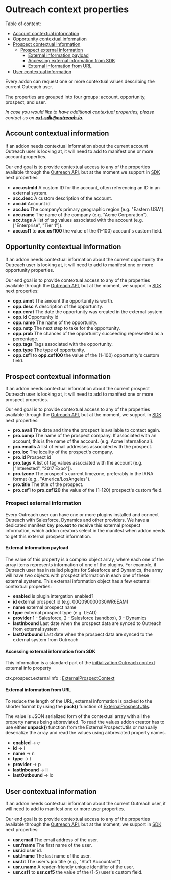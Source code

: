 <!-- omit in toc -->
# Outreach context properties

Table of content:

- [Account contextual information](#account-contextual-information)
- [Opportunity contextual information](#opportunity-contextual-information)
- [Prospect contextual information](#prospect-contextual-information)
  - [Prospect external information](#prospect-external-information)
    - [External information payload](#external-information-payload)
    - [Accessing external information from SDK](#accessing-external-information-from-sdk)
    - [External information from URL](#external-information-from-url)
- [User contextual information](#user-contextual-information)

Every addon can request one or more contextual values describing the current Outreach user.

The properties are grouped into four groups: account, opportunity, prospect, and user.

*In case you would like to have additional contextual properties, please contact us on **cxt-sdk@outreach.io.***

## Account contextual information

If an addon needs contextual information about the current account Outreach user is looking at, it will need to add to manifest one or more account properties.

Our end goal is to provide contextual access to any of the properties available through the [Outreach API](https://api.outreach.io/api/v2/docs#account), but at the moment we support in [SDK](../src/store/keys/AccountContextKeys.ts) next properties:

- **acc.cstmId** A custom ID for the account, often referencing an ID in an external system.
- **acc.desc** A custom description of the account.
- **acc.id** Account id
- **acc.loc** The company’s primary geographic region (e.g. "Eastern USA").
- **acc.name** The name of the company (e.g. "Acme Corporation").
- **acc.tags** A list of tag values associated with the account (e.g. ["Enterprise", "Tier 1"]).
- **acc.csf1** to **acc.csf100** the value of the (1-100) account's custom field.

## Opportunity contextual information

If an addon needs contextual information about the current opportunity the Outreach user is looking at, it will need to add to manifest one or more opportunity properties.

Our end goal is to provide contextual access to any of the properties available through the [Outreach API](https://api.outreach.io/api/v2/docs#opportunity), but at the moment, we support in [SDK](../src/store/keys/OpportunityContextKeys.ts) next properties:

- **opp.amnt** The amount the opportunity is worth.
- **opp.desc** A description of the opportunity.
- **opp.ecrat** The date the opportunity was created in the external system.
- **opp.id** Opportunity id
- **opp.name** The name of the opportunity.
- **opp.nstp** The next step to take for the opportunity.
- **opp.prob** The chances of the opportunity succeeding represented as a percentage.
- **opp.tags** Tags associated with the opportunity.
- **opp.type** The type of opportunity.
- **opp.csf1** to **opp.csf100** the value of the (1-100) opportunity's custom field.

## Prospect contextual information

If an addon needs contextual information about the current prospect Outreach user is looking at, it will need to add to manifest one or more prospect properties.

Our end goal is to provide contextual access to any of the properties available through the [Outreach API](https://api.outreach.io/api/v2/docs#prospect), but at the moment, we support in [SDK](../src/store/keys/ProspectContextKeys.ts) next properties:

- **pro.avail** The date and time the prospect is available to contact again.
- **pro.comp** The name of the prospect company. If associated with an account, this is the name of the account. (e.g. Acme International).
- **pro.emails** A list of email addresses associated with the prospect.
- **pro.loc** The locality of the prospect's company.
- **pro.id** Prospect id
- **pro.tags** A list of tag values associated with the account (e.g. ["Interested", "2017 Expo"]).
- **pro.tzone** The prospect's current timezone, preferably in the IANA format (e.g., "America/LosAngeles").
- **pro.title** The title of the prospect.
- **pro.csf1** to **pro.csf120** the value of the (1-120) prospect's custom field.

### Prospect external information

Every Outreach user can have one or more plugins installed and connect Outreach with Salesforce, Dynamics and other providers. We have a dedicated manifest key **pro.ext** to receive this external prospect information, which addon creators select in the manifest when addon needs to get this external prospect information.

#### External information payload

The value of this property is a complex object array, where each one of the array items represents information of one of the plugins. For example, if Outreach user has installed plugins for Salesforce and Dynamics, the array will have two objects with prospect information in each one of these external systems.
This external information object has a few external contextual properties:

- **enabled**   is plugin intergation enabled?
- **id**   external prospect id  (e.g. 00Q090000030WR6EAM)
- **name**  external prospect name
- **type**  external prospect type (e.g. LEAD)
- **provider**   1 - Salesforce, 2 - Salesforce (sandbox), 3 - Dynamics
- **lastInbound**  Last date when the prospect data are synced to Outreach from external system
- **lastOutbound** Last date when the prospect data are synced to the external system from Outreach

#### Accessing external information from SDK

This information is a standard part of the [initialization Outreach context](https://github.com/getoutreach/clientxtsdk/blob/main/docs/sdk.md#outreach-context) external info property

ctx.prospect.externalInfo : [ExternalProspectContext](https://github.com/getoutreach/clientxtsdk/blob/main/src/context/ExternalProspectContext.ts)

#### External information from URL

To reduce the length of the URL, external information is packed to the shorter format by using the **pack()** function of [ExternalProspectUtils](https://github.com/getoutreach/clientxtsdk/blob/main/src/context/ExternalProspectUtils.ts).

The value is JSON serialized form of the contextual array with all the property names being abbreviated. To read the values addon creator has to use either **unpack()** function from the ExternalProspectUtils or manually deserialize the array and read the values using abbreviated property names.

- **enabled**   -> e
- **id**   -> i
- **name**  -> n
- **type**  -> t
- **provider**   -> p
- **lastInbound**  -> li
- **lastOutbound** -> lo

## User contextual information

If an addon needs contextual information about the current Outreach user, it will need to add to manifest one or more user properties.

Our end goal is to provide contextual access to any of the properties available through the [Outreach API](https://api.outreach.io/api/v2/docs#user), but at the moment, we support in [SDK](../src/store/keys/UserContextKeys.ts) next properties:

- **usr.email** The email address of the user.
- **usr.fname** The first name of the user.
- **usr.id** user id.
- **ust.lname** The last name of the user.
- **usr.tit** The user's job title (e.g., "Staff Accountant").
- **usr.uname** A reader-friendly unique identifier of the user.
- **usr.csf1** to **usr.csf5** the value of the (1-5) user's custom field.
